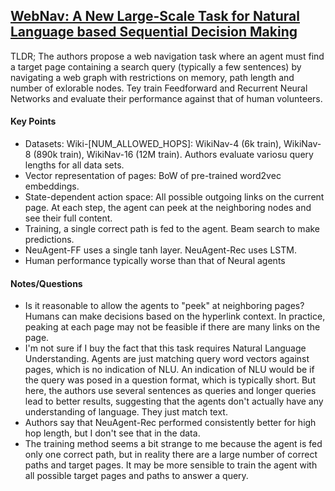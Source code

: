 ## [WebNav: A New Large-Scale Task for Natural Language based Sequential Decision Making](http://arxiv.org/abs/1602.02261)

TLDR; The authors propose a web navigation task where an agent must find a target page containing a search query (typically a few sentences) by navigating a web graph with restrictions on memory, path length and number of exlorable nodes. Tey train Feedforward and Recurrent Neural Networks and evaluate their performance against that of human volunteers.


#### Key Points


- Datasets: Wiki-[NUM_ALLOWED_HOPS]: WikiNav-4 (6k train), WikiNav-8 (890k train), WikiNav-16 (12M train). Authors evaluate variosu query lengths for all data sets.
- Vector representation of pages: BoW of pre-trained word2vec embeddings. 
- State-dependent action space: All possible outgoing links on the current page. At each step, the agent can peek at the neighboring nodes and see their full content.
- Training, a single correct path is fed to the agent. Beam search to make predictions.
- NeuAgent-FF uses a single tanh layer. NeuAgent-Rec uses LSTM.
- Human performance typically worse than that of Neural agents


#### Notes/Questions

- Is it reasonable to allow the agents to "peek" at neighboring pages? Humans can make decisions based on the hyperlink context. In practice, peaking at each page may not be feasible if there are many links on the page.
- I'm not sure if I buy the fact that this task requires Natural Language Understanding. Agents are just matching query word vectors against pages, which is no indication of NLU. An indication of NLU would be if the query was posed in a question format, which is typically short. But here, the authors use several sentences as queries and longer queries lead to better results, suggesting that the agents don't actually have any understanding of language. They just match text.
- Authors say that NeuAgent-Rec performed consistently better for high hop length, but I don't see that in the data.
- The training method seems a bit strange to me because the agent is fed only one correct path, but in reality there are a large number of correct paths and target pages. It may be more sensible to train the agent with all possible target pages and paths to answer a query.